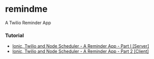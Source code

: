 remindme
========

A Twilio Reminder App

### Tutorial 
* [Ionic, Twilio and Node Scheduler - A Reminder App - Part I [Server]](http://thejackalofjavascript.com/ionic-twilio-and-node-scheduler-part-1)
* [Ionic, Twilio and Node Scheduler - A Reminder App - Part 2 [Client]](http://thejackalofjavascript.com/ionic-twilio-and-node-scheduler-part-2)

